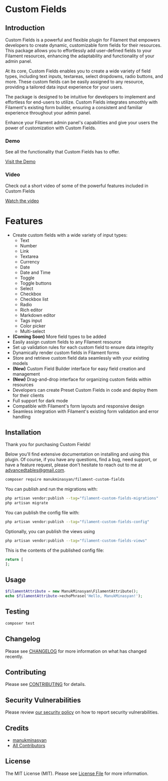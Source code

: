 # Custom Fields

## Introduction

Custom Fields is a powerful and flexible plugin for Filament that empowers developers to create dynamic, customizable
form fields for their resources. This package allows you to effortlessly add user-defined fields to your Filament
resources, enhancing the adaptability and functionality of your admin panel.

At its core, Custom Fields enables you to create a wide variety of field types, including text inputs, textareas, select
dropdowns, radio buttons, and more. These custom fields can be easily assigned to any resource, providing a tailored
data input experience for your users.

The package is designed to be intuitive for developers to implement and effortless for end-users to utilize. Custom
Fields integrates smoothly with Filament's existing form builder, ensuring a consistent and familiar experience
throughout your admin panel.

Enhance your Filament admin panel's capabilities and give your users the power of customization with Custom Fields.

### Demo

See all the functionality that Custom Fields has to offer.

[Visit the Demo](https://filament-custom-fields.manukminasyan.com)

### Video

Check out a short video of some of the powerful features included in Custom Fields

[Watch the video](https://www.youtube.com/watch?v=QnZ9qXwGwR0)

# Features

- Create custom fields with a wide variety of input types:
    - Text
    - Number
    - Link
    - Textarea
    - Currency
    - Date
    - Date and Time
    - Toggle
    - Toggle buttons
    - Select
    - Checkbox
    - Checkbox list
    - Radio
    - Rich editor
    - Markdown editor
    - Tags input
    - Color picker
    - Multi-select
- **(Coming Soon)** More field types to be added
- Easily assign custom fields to any Filament resource
- Set up validation rules for each custom field to ensure data integrity
- Dynamically render custom fields in Filament forms
- Store and retrieve custom field data seamlessly with your existing models
- **(New)** Custom Field Builder interface for easy field creation and management
- **(New)** Drag-and-drop interface for organizing custom fields within resources
- Developers can create Preset Custom Fields in code and deploy them for their clients
- Full support for dark mode
- Compatible with Filament's form layouts and responsive design
- Seamless integration with Filament's existing form validation and error handling

## Installation

Thank you for purchasing Custom Fields!

Below you'll find extensive documentation on installing and using this plugin. Of course, if you have any questions,
find a bug, need support, or have a feature request, please don't hesitate to reach out to me at
advancedtables@gmail.com.

```bash
composer require manukminasyan/filament-custom-fields
```

You can publish and run the migrations with:

```bash
php artisan vendor:publish --tag="filament-custom-fields-migrations"
php artisan migrate
```

You can publish the config file with:

```bash
php artisan vendor:publish --tag="filament-custom-fields-config"
```

Optionally, you can publish the views using

```bash
php artisan vendor:publish --tag="filament-custom-fields-views"
```

This is the contents of the published config file:

```php
return [
];
```

## Usage

```php
$filamentAttribute = new ManukMinasyan\FilamentAttribute();
echo $filamentAttribute->echoPhrase('Hello, ManukMinasyan!');
```

## Testing

```bash
composer test
```

## Changelog

Please see [CHANGELOG](CHANGELOG.md) for more information on what has changed recently.

## Contributing

Please see [CONTRIBUTING](.github/CONTRIBUTING.md) for details.

## Security Vulnerabilities

Please review [our security policy](../../security/policy) on how to report security vulnerabilities.

## Credits

- [manukminasyan](https://github.com/manukminasyan)
- [All Contributors](../../contributors)

## License

The MIT License (MIT). Please see [License File](LICENSE.md) for more information.
